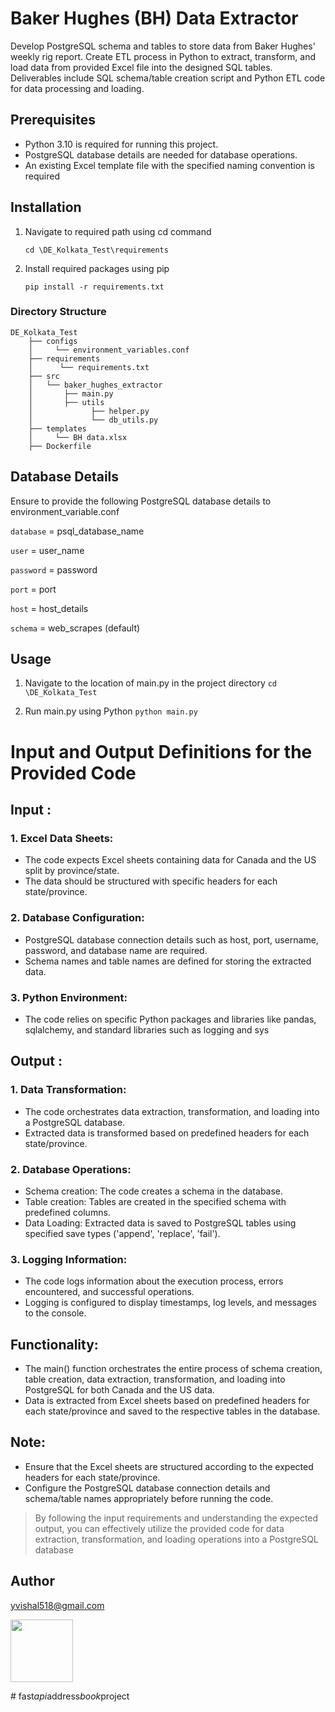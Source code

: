 
# Baker Hughes (BH) Data Extractor

Develop PostgreSQL schema and tables to store data from Baker Hughes' weekly rig report. Create ETL process in Python to extract, transform, and load data from provided Excel file into the designed SQL tables. Deliverables include SQL schema/table creation script and Python ETL code for data processing and loading.
## Prerequisites

- Python 3.10 is required for running this project.
- PostgreSQL database details are needed for database operations.
- An existing Excel template file with the specified naming convention is required
## Installation
1. Navigate to required path using cd command

    `cd \DE_Kolkata_Test\requirements`
2. Install required packages using pip

    `pip install -r requirements.txt`

### Directory Structure
    DE_Kolkata_Test
        ├── configs
        │     └── environment_variables.conf
        ├── requirements
        │      └── requirements.txt
        ├── src        
        │   └── baker_hughes_extractor
        │       ├── main.py
        │       ├── utils
        │             ├── helper.py
        │             └── db_utils.py
        ├── templates 
        │     └── BH data.xlsx
        ├── Dockerfile

        


## Database Details
Ensure to provide the following PostgreSQL database details to environment_variable.conf

`database` = psql_database_name

`user` = user_name

`password` = password

`port` = port

`host` = host_details

`schema` = web_scrapes (default)

## Usage
1. Navigate to the location of main.py in the project directory
    `cd \DE_Kolkata_Test`

2. Run main.py using Python
    `python main.py`

# Input and Output Definitions for the Provided Code
## Input :
### 1. Excel Data Sheets:
* The code expects Excel sheets containing data for Canada and the US split by province/state.
* The data should be structured with specific headers for each state/province.
### 2. Database Configuration:
* PostgreSQL database connection details such as host, port, username, password, and database name are required.
* Schema names and table names are defined for storing the extracted data.
### 3. Python Environment:
* The code relies on specific Python packages and libraries like pandas, sqlalchemy, and standard libraries such as logging and sys
## Output :
### 1. Data Transformation:
* The code orchestrates data extraction, transformation, and loading into a PostgreSQL database.
* Extracted data is transformed based on predefined headers for each state/province.
### 2. Database Operations:
* Schema creation: The code creates a schema in the database.
* Table creation: Tables are created in the specified schema with predefined columns.
* Data Loading: Extracted data is saved to PostgreSQL tables using specified save types ('append', 'replace', 'fail').
### 3. Logging Information:
* The code logs information about the execution process, errors encountered, and successful operations.
* Logging is configured to display timestamps, log levels, and messages to the console.
## Functionality:
* The main() function orchestrates the entire process of schema creation, table creation, data extraction, transformation, and loading into PostgreSQL for both Canada and the US data.
* Data is extracted from Excel sheets based on predefined headers for each state/province and saved to the respective tables in the database.
## Note:
* Ensure that the Excel sheets are structured according to the expected headers for each state/province.
* Configure the PostgreSQL database connection details and schema/table names appropriately before running the code.
> By following the input requirements and understanding the expected output, you can effectively utilize the provided code for data extraction, transformation, and loading operations into a PostgreSQL database

## Author
[yvishal518@gmail.com](mailto:yvishal518@gmail.com)

[<img src="https://norakramerdesigns.b-cdn.net/wp-content/uploads/2015/04/linedin-profile-button.jpg" width="100">](https://www.linkedin.com/in/yvishal519)

#   f a s t _ a p i _ a d d r e s s _ b o o k _ p r o j e c t  
 